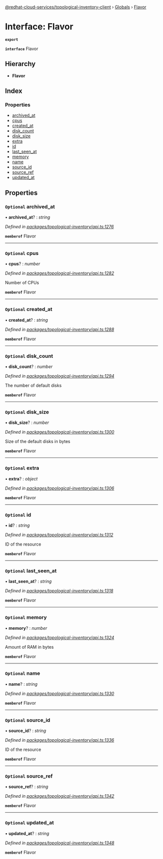[@redhat-cloud-services/topological-inventory-client](../README.md) › [Globals](../globals.md) › [Flavor](flavor.md)

# Interface: Flavor

**`export`** 

**`interface`** Flavor

## Hierarchy

* **Flavor**

## Index

### Properties

* [archived_at](flavor.md#optional-archived_at)
* [cpus](flavor.md#optional-cpus)
* [created_at](flavor.md#optional-created_at)
* [disk_count](flavor.md#optional-disk_count)
* [disk_size](flavor.md#optional-disk_size)
* [extra](flavor.md#optional-extra)
* [id](flavor.md#optional-id)
* [last_seen_at](flavor.md#optional-last_seen_at)
* [memory](flavor.md#optional-memory)
* [name](flavor.md#optional-name)
* [source_id](flavor.md#optional-source_id)
* [source_ref](flavor.md#optional-source_ref)
* [updated_at](flavor.md#optional-updated_at)

## Properties

### `Optional` archived_at

• **archived_at**? : *string*

*Defined in [packages/topological-inventory/api.ts:1276](https://github.com/Hyperkid123/javascript-clients/blob/master/packages/topological-inventory/api.ts#L1276)*

**`memberof`** Flavor

___

### `Optional` cpus

• **cpus**? : *number*

*Defined in [packages/topological-inventory/api.ts:1282](https://github.com/Hyperkid123/javascript-clients/blob/master/packages/topological-inventory/api.ts#L1282)*

Number of CPUs

**`memberof`** Flavor

___

### `Optional` created_at

• **created_at**? : *string*

*Defined in [packages/topological-inventory/api.ts:1288](https://github.com/Hyperkid123/javascript-clients/blob/master/packages/topological-inventory/api.ts#L1288)*

**`memberof`** Flavor

___

### `Optional` disk_count

• **disk_count**? : *number*

*Defined in [packages/topological-inventory/api.ts:1294](https://github.com/Hyperkid123/javascript-clients/blob/master/packages/topological-inventory/api.ts#L1294)*

The number of default disks

**`memberof`** Flavor

___

### `Optional` disk_size

• **disk_size**? : *number*

*Defined in [packages/topological-inventory/api.ts:1300](https://github.com/Hyperkid123/javascript-clients/blob/master/packages/topological-inventory/api.ts#L1300)*

Size of the default disks in bytes

**`memberof`** Flavor

___

### `Optional` extra

• **extra**? : *object*

*Defined in [packages/topological-inventory/api.ts:1306](https://github.com/Hyperkid123/javascript-clients/blob/master/packages/topological-inventory/api.ts#L1306)*

**`memberof`** Flavor

___

### `Optional` id

• **id**? : *string*

*Defined in [packages/topological-inventory/api.ts:1312](https://github.com/Hyperkid123/javascript-clients/blob/master/packages/topological-inventory/api.ts#L1312)*

ID of the resource

**`memberof`** Flavor

___

### `Optional` last_seen_at

• **last_seen_at**? : *string*

*Defined in [packages/topological-inventory/api.ts:1318](https://github.com/Hyperkid123/javascript-clients/blob/master/packages/topological-inventory/api.ts#L1318)*

**`memberof`** Flavor

___

### `Optional` memory

• **memory**? : *number*

*Defined in [packages/topological-inventory/api.ts:1324](https://github.com/Hyperkid123/javascript-clients/blob/master/packages/topological-inventory/api.ts#L1324)*

Amount of RAM in bytes

**`memberof`** Flavor

___

### `Optional` name

• **name**? : *string*

*Defined in [packages/topological-inventory/api.ts:1330](https://github.com/Hyperkid123/javascript-clients/blob/master/packages/topological-inventory/api.ts#L1330)*

**`memberof`** Flavor

___

### `Optional` source_id

• **source_id**? : *string*

*Defined in [packages/topological-inventory/api.ts:1336](https://github.com/Hyperkid123/javascript-clients/blob/master/packages/topological-inventory/api.ts#L1336)*

ID of the resource

**`memberof`** Flavor

___

### `Optional` source_ref

• **source_ref**? : *string*

*Defined in [packages/topological-inventory/api.ts:1342](https://github.com/Hyperkid123/javascript-clients/blob/master/packages/topological-inventory/api.ts#L1342)*

**`memberof`** Flavor

___

### `Optional` updated_at

• **updated_at**? : *string*

*Defined in [packages/topological-inventory/api.ts:1348](https://github.com/Hyperkid123/javascript-clients/blob/master/packages/topological-inventory/api.ts#L1348)*

**`memberof`** Flavor

